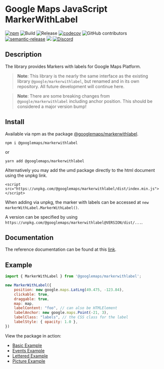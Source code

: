 # Google Maps JavaScript MarkerWithLabel

[![npm](https://img.shields.io/npm/v/@googlemaps/markerwithlabel)](https://www.npmjs.com/package/@googlemaps/markerwithlabel)
![Build](https://github.com/googlemaps/js-markerwithlabel/workflows/Build/badge.svg)
![Release](https://github.com/googlemaps/js-markerwithlabel/workflows/Release/badge.svg)
[![codecov](https://codecov.io/gh/googlemaps/js-markerwithlabel/branch/main/graph/badge.svg)](https://codecov.io/gh/googlemaps/js-markerwithlabel)
![GitHub contributors](https://img.shields.io/github/contributors/googlemaps/js-markerwithlabel?color=green)
[![semantic-release](https://img.shields.io/badge/%20%20%F0%9F%93%A6%F0%9F%9A%80-semantic--release-e10079.svg)](https://github.com/semantic-release/semantic-release)
[![](https://github.com/jpoehnelt/in-solidarity-bot/raw/main/static//badge-flat.png)](https://github.com/apps/in-solidarity)
[![Discord](https://img.shields.io/discord/676948200904589322?color=6A7EC2&logo=discord&logoColor=ffffff)](https://discord.gg/jRteCzP)

## Description

The library provides Markers with labels for Google Maps Platform.

> **Note**: This library is the nearly the same interface as the existing library `@google/markerwithlabel`, but renamed and in its own repository. All future development will continue here.

> **Note**: There are some breaking changes from `@google/markerwithlabel` including anchor position. This should be considered a major version bump!

## Install

Available via npm as the package [@googlemaps/markerwithlabel](https://www.npmjs.com/package/@googlemaps/markerwithlabel).

`npm i @googlemaps/markerwithlabel`

or

`yarn add @googlemaps/markerwithlabel`

Alternatively you may add the umd package directly to the html document using the unpkg link.

`<script src="https://unpkg.com/@googlemaps/markerwithlabel/dist/index.min.js"></script>`

When adding via unpkg, the marker with labels can be accessed at `new markerWithLabel.MarkerWithLabel()`.

A version can be specified by using `https://unpkg.com/@googlemaps/markerwithlabel@VERSION/dist/...`.

## Documentation

The reference documentation can be found at this [link](https://googlemaps.github.io/js-markerwithlabel/index.html).

## Example

```js
import { MarkerWithLabel } from '@googlemaps/markerwithlabel';

new MarkerWithLabel({
    position: new google.maps.LatLng(49.475, -123.84),
    clickable: true,
    draggable: true,
    map: map,
    labelContent: "foo", // can also be HTMLElement
    labelAnchor: new google.maps.Point(-21, 3),
    labelClass: "labels", // the CSS class for the label
    labelStyle: { opacity: 1.0 },
})
```

View the package in action:

- [Basic Example](https://googlemaps.github.io/js-markerwithlabel/examples/basic.html)
- [Events Example](https://googlemaps.github.io/js-markerwithlabel/examples/events.html)
- [Lettered Example](https://googlemaps.github.io/js-markerwithlabel/examples/lettered.html)
- [Picture Example](https://googlemaps.github.io/js-markerwithlabel/examples/picturelabel.html)
